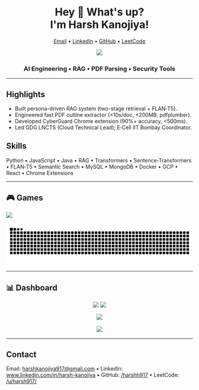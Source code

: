 <h1 align="center">Hey 👋 What's up?<br>I'm Harsh Kanojiya!</h1>

<p align="center">
  <a href="mailto:harshkanojiya917@gmail.com">Email</a> •
  <a href="https://www.linkedin.com/in/harsh-kanojiya" target="_blank">LinkedIn</a> •
  <a href="https://github.com/harshh917" target="_blank">GitHub</a> •
  <a href="https://leetcode.com/u/harsh917/" target="_blank">LeetCode</a>
</p>

<div align="center">
  <img src="https://skillicons.dev/icons?i=py,java,js,react,docker,gcp,mongodb,mysql,git" height="40" />
</div>

<h3 align="center">AI Engineering • RAG • PDF Parsing • Security Tools</h3>

---

## Highlights
- Built persona-driven RAG system (two-stage retrieval + FLAN‑T5).
- Engineered fast PDF outline extractor (<10s/doc, <200MB, pdfplumber).
- Developed CyberGuard Chrome extension (90%+ accuracy, <500ms).
- Led GDG LNCTS (Cloud Technical Lead); E‑Cell IIT Bombay Coordinator.

## Skills
Python • JavaScript • Java • RAG • Transformers • Sentence‑Transformers • FLAN‑T5 • Semantic Search • MySQL • MongoDB • Docker • GCP • React • Chrome Extensions

---

## 🎮 Games

<!-- Play Snake button linking to your repo (optional) -->
<p align="left">
  <a href="https://github.com/harshh917/snake" target="_blank">
    <img src="https://img.shields.io/badge/Play%20Snake-000?style=for-the-badge&logo=github&logoColor=white" />
  </a>
</p>

<!-- Animated Snake (contribution board) -->
<!-- 1) Create .github/workflows/snake.yml with the YAML below.
     2) After it runs once, the image link will render automatically. -->
![snake](https://raw.githubusercontent.com/harshh917/harshh917/output/snake.svg)

<!-- GitHub Skyline (optional). Export a GIF from https://skyline.github.com/harshh917 and replace the path below. -->
<!-- ![GitHub Skyline](path/to/skyline.gif) -->

---

## 📊 Dashboard

<p align="center">
  <img src="https://github-readme-stats.vercel.app/api?username=harshh917&show_icons=true&count_private=true&include_all_commits=true&theme=radical" height="165" />
  <img src="https://streak-stats.demolab.com?user=harshh917&theme=radical&hide_border=true" height="165" />
</p>

<p align="center">
  <img src="https://github-readme-activity-graph.vercel.app/graph?username=harshh917&theme=react-dark&hide_border=true&area=true" />
</p>

<p align="center">
  <img src="https://github-readme-stats.vercel.app/api/top-langs/?username=harshh917&layout=compact&theme=radical" height="160" />
</p>

---

## Contact
Email: harshkanojiya917@gmail.com • LinkedIn: www.linkedin.com/in/harsh-kanojiya • GitHub: [/harshh917](https://github.com/harshh917) • LeetCode: [/u/harsh917/](https://leetcode.com/u/harsh917/)

